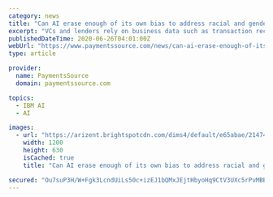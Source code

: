 ```yaml
---
category: news
title: "Can AI erase enough of its own bias to address racial and gender gaps?"
excerpt: "VCs and lenders rely on business data such as transaction records to inform funding decisions for fintechs or small businesses, but bias and uneven representation in management still result in gender and racial disparity."
publishedDateTime: 2020-06-26T04:01:00Z
webUrl: "https://www.paymentssource.com/news/can-ai-erase-enough-of-its-own-bias-to-address-racial-and-gender-gaps"
type: article

provider:
  name: PaymentsSource
  domain: paymentssource.com

topics:
  - IBM AI
  - AI

images:
  - url: "https://arizent.brightspotcdn.com/dims4/default/e65abae/2147483647/strip/true/crop/2288x1201+0+314/resize/1200x630!/quality/90/?url=https%3A%2F%2Farizent.brightspotcdn.com%2F4d%2Fb0%2F18b399a5455e9ecaf68713e1a4a6%2Fmichele-romanow-colour2-president-co-founder.jpg"
    width: 1200
    height: 630
    isCached: true
    title: "Can AI erase enough of its own bias to address racial and gender gaps?"

secured: "Ou7suP3H/W+Fgk3LcndUiLs50c+izEJ1bQMxJEjtHbyoHq9CtV3UXc5rPvMBBtdvpDC233kIjgDxtUly7LP0YD1tfOqBoq2+CxbnyIbD8YqZrOsYLKjoqM6qzcj9Heom2309uebRTOuqc79faOqPWE93Hop6v7mdGXqTDV7IPstCAlNukHwqRkr00O3wIelXumMNUKO7cBwSrmU9+a1q53tpwLMi+I3f3YCM83U/UDDrdx9n0bbAAais0yKI+BObeGbCYcgu0Cc/Jw8j5wy+gNrIE/qhyDfNL/iJQvdL5dLdBQgJpzNNyMAj+uOH+fggN7csq8/YEBBZAjIZfK3PvA==;TNrEB/+2KNB2od7kJbd+lw=="
---
```


